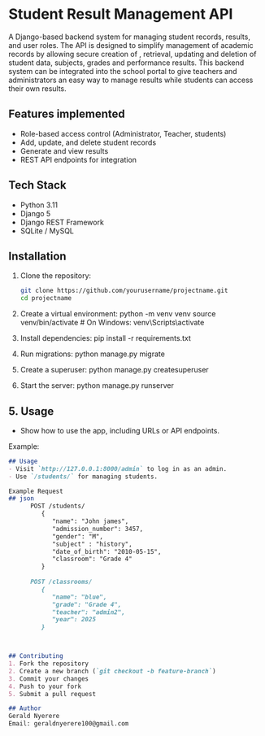 # Student Result Management API

A Django-based backend system for managing student records, results, and user roles.
The API is designed  to simplify management of academic records by allowing secure creation of , retrieval, updating and deletion of student data, subjects, grades and performance results.
This backend system can be integrated into the school portal to give teachers and administrators an easy way to manage results while students can access their own results.

## Features implemented
- Role-based access control  (Administrator, Teacher, students)
- Add, update, and delete student records
- Generate and view results
- REST API endpoints for integration

## Tech Stack
- Python 3.11
- Django 5
- Django REST Framework
- SQLite / MySQL

## Installation
1. Clone the repository:
   ```bash
   git clone https://github.com/yourusername/projectname.git
   cd projectname

2. Create a virtual environment:
python -m venv venv
source venv/bin/activate  # On Windows: venv\Scripts\activate
3. Install dependencies:
pip install -r requirements.txt

4. Run migrations:
python manage.py migrate

5. Create a superuser:
python manage.py createsuperuser

6. Start the server:
python manage.py runserver


## **5. Usage**
- Show how to use the app, including URLs or API endpoints.

Example:
```markdown
## Usage
- Visit `http://127.0.0.1:8000/admin` to log in as an admin.
- Use `/students/` for managing students.

Example Request
## json  
      POST /students/       
         {
            "name": "John james",
            "admission_number": 3457,
            "gender": "M",
            "subject" : "history",
            "date_of_birth": "2010-05-15",
            "classroom": "Grade 4"
         }
      
      POST /classrooms/ 
         {
            "name": "blue",
            "grade": "Grade 4",
            "teacher": "admin2",
            "year": 2025
         }



## Contributing
1. Fork the repository
2. Create a new branch (`git checkout -b feature-branch`)
3. Commit your changes
4. Push to your fork
5. Submit a pull request

## Author
Gerald Nyerere  
Email: geraldnyerere100@gmail.com
